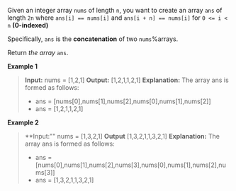 Given an integer array `nums` of length `n`, you want to create an array `ans` of length `2n` where `ans[i] == nums[i]` and
`ans[i + n] == nums[i]` for `0 <= i < n` **(0-indexed)**

Specifically, `ans` is the **concatenation** of two `nums`%arrays.

Return _the array_ `ans`.

**Example 1**

> **Input:** nums = [1,2,1]
> **Output:** [1,2,1,1,2,1]
> **Explanation:** The array ans is formed as follows:
> - ans = [nums[0],nums[1],nums[2],nums[0],nums[1],nums[2]]
> - ans = [1,2,1,1,2,1]

**Example 2**

> **Input:"" nums = [1,3,2,1]
> **Output** [1,3,2,1,1,3,2,1]
> **Explanation:** The array ans is formed as follows:
> - ans = [nums[0],nums[1],nums[2],nums[3],nums[0],nums[1],nums[2],nums[3]]
> - ans = [1,3,2,1,1,3,2,1]
